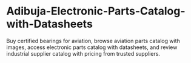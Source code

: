 # Adibuja-Electronic-Parts-Catalog-with-Datasheets
 Buy certified bearings for aviation, browse aviation parts catalog with images, access electronic parts catalog with datasheets, and review industrial supplier catalog with pricing from trusted suppliers.
